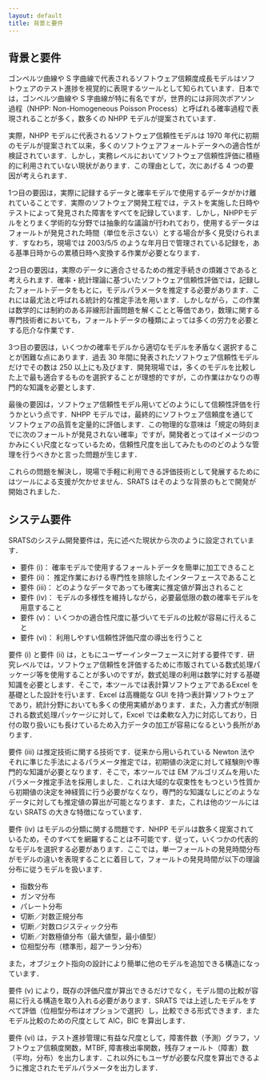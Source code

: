 ```yaml
---
layout: default
title: 背景と要件
---
```


## 背景と要件

ゴンペルツ曲線や S 字曲線で代表されるソフトウェア信頼度成長モデルはソフトウェアのテスト進捗を視覚的に表現するツールとして知られています．日本では，ゴンペルツ曲線や S 字曲線が特に有名ですが，世界的には非同次ポアソン過程（NHPP: Non-Homogeneous Poisson Process）と呼ばれる確率過程で表現されることが多く，数多くの NHPP モデルが提案されています．

実際，NHPP モデルに代表されるソフトウェア信頼性モデルは 1970 年代に初期のモデルが提案されて以来，多くのソフトウェアフォールトデータへの適合性が検証されています．しかし，実務レベルにおいてソフトウェア信頼性評価に積極的に利用されていない現状があります．この理由として，次にあげる 4 つの要因が考えられます．

1つ目の要因は，実際に記録するデータと確率モデルで使用するデータがかけ離れていることです．実際のソフトウェア開発工程では，テストを実施した日時やテストによって発見された障害をすべてを記録しています．しかし，NHPPモデルをとりまく学術的な分野では抽象的な議論が行われており，使用するデータはフォールトが発見された時間（単位を示さない）とする場合が多く見受けられます．すなわち，現場では 2003/5/5 のような年月日で管理されている記録を，ある基準日時からの累積日時へ変換する作業が必要となります．

2つ目の要因は，実際のデータに適合させるための推定手続きの煩雑さであると考えられます．確率・統計理論に基づいたソフトウェア信頼性評価では，記録したフォールトデータをもとに，モデルパラメータを推定する必要があります．これには最尤法と呼ばれる統計的な推定手法を用います．しかしながら，この作業は数学的には制約のある非線形計画問題を解くことと等価であり，数理に関する専門技術者においても，フォールトデータの種類によっては多くの労力を必要とする厄介な作業です．

3つ目の要因は，いくつかの確率モデルから適切なモデルを矛盾なく選択することが困難な点にあります．過去 30 年間に発表されたソフトウェア信頼性モデルだけでその数は 250 以上にも及びます．開発現場では，多くのモデルを比較した上で最も適合するものを選択することが理想的ですが，この作業はかなりの専門的な知識を必要とします．

最後の要因は，ソフトウェア信頼性モデル用いてどのようにして信頼性評価を行うかという点です．NHPP モデルでは，最終的にソフトウェア信頼度を通じてソフトウェアの品質を定量的に評価します．この物理的な意味は「規定の時刻までに次のフォールトが発見されない確率」ですが，開発者とってはイメージのつかみにくい尺度となっているため，信頼性尺度を出してみたもののどのような管理を行うべきかと言った問題が生じます．

これらの問題を解決し，現場で手軽に利用できる評価技術として発展するためにはツールによる支援が欠かせません．SRATS はそのような背景のもとで開発が開始されました．

## システム要件

SRATSのシステム開発要件は，先に述べた現状から次のように設定されています．
- 要件 (i)： 確率モデルで使用するフォールトデータを簡単に加工できること
- 要件 (ii)： 推定作業における専門性を排除したインターフェースであること
- 要件 (iii)： どのようなデータであっても確実に推定値が算出されること
- 要件 (iv)： モデルの多様性を維持しながら，必要最低限の数の確率モデルを用意すること
- 要件 (v)： いくつかの適合性尺度に基づいてモデルの比較が容易に行えること
- 要件 (vi)： 利用しやすい信頼性評価尺度の導出を行うこと

要件 (i) と要件 (ii) は，ともにユーザーインターフェースに対する要件です．研究レベルでは，ソフトウェア信頼性を評価するために市販されている数式処理パッケージ等を使用することが多いのですが，数式処理の利用は数学に対する基礎知識を必要とします．そこで，本ツールでは表計算ソフトウェアであるExcel を基礎とした設計を行います．Excel は高機能な GUI を持つ表計算ソフトウェアであり，統計分野においても多くの使用実績があります．また，入力書式が制限される数式処理パッケージに対して，Excel では柔軟な入力に対応しており，日付の取り扱いにも長けているため入力データの加工が容易になるという長所があります．

要件 (iii) は推定技術に関する技術です．従来から用いられている Newton 法やそれに準じた手法によるパラメータ推定では，初期値の決定に対して経験則や専門的な知識が必要となります．そこで，本ツールでは EM アルゴリズムを用いたパラメータ推定手法を採用しました．これは大域的な収束性をもつという性質から初期値の決定を神経質に行う必要がなくなり，専門的な知識なしにどのようなデータに対しても推定値の算出が可能となります．また，これは他のツールにはない SRATS の大きな特徴になっています．

要件 (iv) はモデルの分類に関する問題です．NHPP モデルは数多く提案されているため，そのすべてを網羅することは不可能です．従って，いくつかの代表的なモデルを選択する必要があります．ここでは，単一フォールトの発見時間分布がモデルの違いを表現することに着目して，フォールトの発見時間が以下の理論分布に従うモデルを扱います．
- 指数分布
- ガンマ分布
- パレート分布
- 切断／対数正規分布
- 切断／対数ロジスティック分布
- 切断／対数極値分布（最大値型，最小値型）
- 位相型分布（標準形，超アーラン分布）

また，オブジェクト指向の設計により簡単に他のモデルを追加できる構造になっています．

要件 (v) により，既存の評価尺度が算出できるだけでなく，モデル間の比較が容易に行える構造を取り入れる必要があります．SRATS では上述したモデルをすべて評価（位相型分布はオプションで選択）し，比較できる形式できます．またモデル比較のための尺度として AIC，BIC を算出します．

要件 (vi) は，テスト進捗管理に有益な尺度として，障害件数（予測）グラフ，ソフトウェア信頼度関数，MTBF, 障害検出率関数，残存フォールト（障害）数（平均，分布）を出力します．これ以外にもユーザが必要な尺度を算出できるように推定されたモデルパラメータを出力します．

